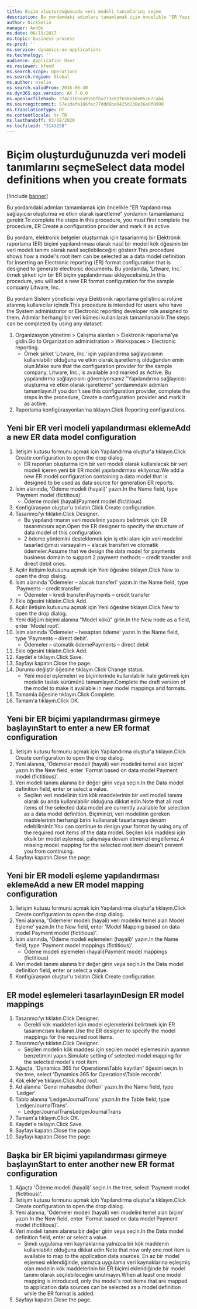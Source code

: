 ```yaml
---
title: Biçim oluşturduğunuzda veri modeli tanımlarını seçme
description: Bu yordamdaki adımları tamamlamak için öncelikle "ER Yapılandırma sağlayıcısı oluşturma ve etkin olarak işaretleme" yordamını tamamlamanız gerekir.
author: NickSelin
manager: AnnBe
ms.date: 06/19/2017
ms.topic: business-process
ms.prod: ''
ms.service: dynamics-ax-applications
ms.technology: ''
audience: Application User
ms.reviewer: kfend
ms.search.scope: Operations
ms.search.region: Global
ms.author: nselin
ms.search.validFrom: 2016-06-30
ms.dyn365.ops.version: AX 7.0.0
ms.openlocfilehash: 374c31b5ea9160fba773e82f658e8de05c67cab4
ms.sourcegitcommit: 57e1dafa186fec77ddd8ba9425d238e36e0f0998
ms.translationtype: HT
ms.contentlocale: tr-TR
ms.lasthandoff: 03/18/2020
ms.locfileid: "3143258"
---
```

# <a name="select-data-model-definitions-when-you-create-formats"></a><span data-ttu-id="3b945-103">Biçim oluşturduğunuzda veri modeli tanımlarını seçme</span><span class="sxs-lookup"><span data-stu-id="3b945-103">Select data model definitions when you create formats</span></span>

[!include [banner](../../includes/banner.md)]

<span data-ttu-id="3b945-104">Bu yordamdaki adımları tamamlamak için öncelikle "ER Yapılandırma sağlayıcısı oluşturma ve etkin olarak işaretleme" yordamını tamamlamanız gerekir.</span><span class="sxs-lookup"><span data-stu-id="3b945-104">To complete the steps in this procedure, you must first complete the procedure, ER Create a configuration provider and mark it as active.</span></span> 

<span data-ttu-id="3b945-105">Bu yordam, elektronik belgeler oluşturmak için tasarlanmış bir Elektronik raporlama (ER) biçimi yapılandırması olarak nasıl bir modeli kök öğesinin bir veri modeli tanımı olarak nasıl seçilebileceğini gösterir.</span><span class="sxs-lookup"><span data-stu-id="3b945-105">This procedure shows how a model's root item can be selected as a data model definition for inserting an Electronic reporting (ER) format configuration that is designed to generate electronic documents.</span></span> <span data-ttu-id="3b945-106">Bu yordamda, 'Litware, Inc.' örnek şirketi için bir ER biçim yapılandırması ekleyeceksiniz.</span><span class="sxs-lookup"><span data-stu-id="3b945-106">In this procedure, you will add a new ER format configuration for the sample company Litware, Inc.</span></span> 

<span data-ttu-id="3b945-107">Bu yordam Sistem yöneticisi veya Elektronik raporlama geliştiricisi rolüne atanmış kullanıcılar içindir.</span><span class="sxs-lookup"><span data-stu-id="3b945-107">This procedure is intended for users who have the System administrator or Electronic reporting developer role assigned to them.</span></span> <span data-ttu-id="3b945-108">Adımlar herhangi bir veri kümesi kullanılarak tamamlanabilir.</span><span class="sxs-lookup"><span data-stu-id="3b945-108">The steps can be completed by using any dataset.</span></span>

1. <span data-ttu-id="3b945-109">Organizasyon yönetimi > Çalışma alanları > Elektronik raporlama'ya gidin.</span><span class="sxs-lookup"><span data-stu-id="3b945-109">Go to Organization administration > Workspaces > Electronic reporting.</span></span>
    * <span data-ttu-id="3b945-110">Örnek şirket ‘Litware, Inc.’ için yapılandırma sağlayıcısının kullanılabilir olduğunu ve etkin olarak işaretlemiş olduğundan emin olun.</span><span class="sxs-lookup"><span data-stu-id="3b945-110">Make sure that the configuration provider for the sample company, Litware, Inc., is available and marked as Active.</span></span> <span data-ttu-id="3b945-111">Bu yapılandırma sağlayıcısını göremiyorsanız "Yapılandırma sağlayıcısı oluşturma ve etkin olarak işaretleme" yordamındaki adımları tamamlayın.</span><span class="sxs-lookup"><span data-stu-id="3b945-111">If you don't see this configuration provider, complete the steps in the procedure, Create a configuration provider and mark it as active.</span></span>  
2. <span data-ttu-id="3b945-112">Raporlama konfigürasyonları'na tıklayın.</span><span class="sxs-lookup"><span data-stu-id="3b945-112">Click Reporting configurations.</span></span>

## <a name="add-a-new-er-data-model-configuration"></a><span data-ttu-id="3b945-113">Yeni bir ER veri modeli yapılandırması ekleme</span><span class="sxs-lookup"><span data-stu-id="3b945-113">Add a new ER data model configuration</span></span>
1. <span data-ttu-id="3b945-114">İletişim kutusu formunu açmak için Yapılandırma oluştur'a tıklayın.</span><span class="sxs-lookup"><span data-stu-id="3b945-114">Click Create configuration to open the drop dialog.</span></span>
    * <span data-ttu-id="3b945-115">ER raporları oluşturma için bir veri modeli olarak kullanılacak bir veri modeli içeren yeni bir ER model yapılandırması ekliyoruz.</span><span class="sxs-lookup"><span data-stu-id="3b945-115">We add a new ER model configuration containing a data model that is designed to be used as data source for generation ER reports.</span></span>  
2. <span data-ttu-id="3b945-116">İsim alanında, 'Ödeme modeli (hayali)' yazın.</span><span class="sxs-lookup"><span data-stu-id="3b945-116">In the Name field, type 'Payment model (fictitious)'.</span></span>
    * <span data-ttu-id="3b945-117">Ödeme modeli (hayali)</span><span class="sxs-lookup"><span data-stu-id="3b945-117">Payment model (fictitious)</span></span>  
3. <span data-ttu-id="3b945-118">Konfigürasyon oluştur'u tıklatın.</span><span class="sxs-lookup"><span data-stu-id="3b945-118">Click Create configuration.</span></span>
4. <span data-ttu-id="3b945-119">Tasarımcı'yı tıklatın.</span><span class="sxs-lookup"><span data-stu-id="3b945-119">Click Designer.</span></span>
    * <span data-ttu-id="3b945-120">Bu yapılandırmanın veri modelinin yapısını belirtmek için ER tasarımcısını açın.</span><span class="sxs-lookup"><span data-stu-id="3b945-120">Open the ER designer to specify the structure of data model of this configuration.</span></span>  
    * <span data-ttu-id="3b945-121">2 ödeme yöntemini desteklemek için iş etki alanı için veri modelini tasarladığımızı varsayalım – alacak transferi ve otomatik ödemeler.</span><span class="sxs-lookup"><span data-stu-id="3b945-121">Assume that we design the data model for payments business domain to support 2 payment methods – credit transfer and direct debit ones.</span></span>  
5. <span data-ttu-id="3b945-122">Açılır iletişim kutusunu açmak için Yeni öğesine tıklayın.</span><span class="sxs-lookup"><span data-stu-id="3b945-122">Click New to open the drop dialog.</span></span>
6. <span data-ttu-id="3b945-123">İsim alanında 'Ödemeler – alacak transferi' yazın.</span><span class="sxs-lookup"><span data-stu-id="3b945-123">In the Name field, type 'Payments – credit transfer'.</span></span>
    * <span data-ttu-id="3b945-124">Ödemeler – kredi transferi</span><span class="sxs-lookup"><span data-stu-id="3b945-124">Payments – credit transfer</span></span>  
7. <span data-ttu-id="3b945-125">Ekle öğesini tıklatın.</span><span class="sxs-lookup"><span data-stu-id="3b945-125">Click Add.</span></span>
8. <span data-ttu-id="3b945-126">Açılır iletişim kutusunu açmak için Yeni öğesine tıklayın.</span><span class="sxs-lookup"><span data-stu-id="3b945-126">Click New to open the drop dialog.</span></span>
9. <span data-ttu-id="3b945-127">Yeni düğüm biçimi alanına "Model kökü" girin.</span><span class="sxs-lookup"><span data-stu-id="3b945-127">In the New node as a field, enter 'Model root'.</span></span>
10. <span data-ttu-id="3b945-128">İsim alanında 'Ödemeler – hesaptan ödeme' yazın.</span><span class="sxs-lookup"><span data-stu-id="3b945-128">In the Name field, type 'Payments – direct debit'.</span></span>
    * <span data-ttu-id="3b945-129">Ödemeler – otomatik ödeme</span><span class="sxs-lookup"><span data-stu-id="3b945-129">Payments – direct debit</span></span>  
11. <span data-ttu-id="3b945-130">Ekle öğesini tıklatın.</span><span class="sxs-lookup"><span data-stu-id="3b945-130">Click Add.</span></span>
12. <span data-ttu-id="3b945-131">Kaydet'e tıklayın.</span><span class="sxs-lookup"><span data-stu-id="3b945-131">Click Save.</span></span>
13. <span data-ttu-id="3b945-132">Sayfayı kapatın.</span><span class="sxs-lookup"><span data-stu-id="3b945-132">Close the page.</span></span>
14. <span data-ttu-id="3b945-133">Durumu değiştir öğesine tıklayın.</span><span class="sxs-lookup"><span data-stu-id="3b945-133">Click Change status.</span></span>
    * <span data-ttu-id="3b945-134">Yeni model eşlemeleri ve biçimlerinde kullanılabilir hale getirmek için modelin taslak sürümünü tamamlayın.</span><span class="sxs-lookup"><span data-stu-id="3b945-134">Complete the draft version of the model to make it available in new model mappings and formats.</span></span>  
15. <span data-ttu-id="3b945-135">Tamamla öğesine tıklayın.</span><span class="sxs-lookup"><span data-stu-id="3b945-135">Click Complete.</span></span>
16. <span data-ttu-id="3b945-136">Tamam'a tıklayın.</span><span class="sxs-lookup"><span data-stu-id="3b945-136">Click OK.</span></span>

## <a name="start-to-enter-a-new-er-format-configuration"></a><span data-ttu-id="3b945-137">Yeni bir ER biçimi yapılandırması girmeye başlayın</span><span class="sxs-lookup"><span data-stu-id="3b945-137">Start to enter a new ER format configuration</span></span>
1. <span data-ttu-id="3b945-138">İletişim kutusu formunu açmak için Yapılandırma oluştur'a tıklayın.</span><span class="sxs-lookup"><span data-stu-id="3b945-138">Click Create configuration to open the drop dialog.</span></span>
2. <span data-ttu-id="3b945-139">Yeni alanına, 'Ödemeler modeli (hayali) veri modelini temel alan biçim' yazın.</span><span class="sxs-lookup"><span data-stu-id="3b945-139">In the New field, enter 'Format based on data model Payment model (fictitious)'.</span></span>
3. <span data-ttu-id="3b945-140">Veri modeli tanımı alanına bir değer girin veya seçin.</span><span class="sxs-lookup"><span data-stu-id="3b945-140">In the Data model definition field, enter or select a value.</span></span>
    * <span data-ttu-id="3b945-141">Seçilen veri modelinin tüm kök maddelerinin bir veri modeli tanımı olarak şu anda kullanılabilir olduğuna dikkat edin.</span><span class="sxs-lookup"><span data-stu-id="3b945-141">Note that all root items of the selected data model are currently available for selection as a data model definition.</span></span> <span data-ttu-id="3b945-142">Biçiminizi, veri modelinin gereken maddelerinin herhangi birini kullanarak tasarlamaya devam edebilirsiniz.</span><span class="sxs-lookup"><span data-stu-id="3b945-142">You can continue to design your format by using any of the required root items of the data model.</span></span> <span data-ttu-id="3b945-143">Seçilen kök maddesi için eksik bir model eşlemesi, çalışmaya devam etmenizi engellemez.</span><span class="sxs-lookup"><span data-stu-id="3b945-143">A missing model mapping for the selected root item doesn't prevent you from continuing.</span></span>  
4. <span data-ttu-id="3b945-144">Sayfayı kapatın.</span><span class="sxs-lookup"><span data-stu-id="3b945-144">Close the page.</span></span>

## <a name="add-a-new-er-model-mapping-configuration"></a><span data-ttu-id="3b945-145">Yeni bir ER modeli eşleme yapılandırması ekleme</span><span class="sxs-lookup"><span data-stu-id="3b945-145">Add a new ER model mapping configuration</span></span>
1. <span data-ttu-id="3b945-146">İletişim kutusu formunu açmak için Yapılandırma oluştur'a tıklayın.</span><span class="sxs-lookup"><span data-stu-id="3b945-146">Click Create configuration to open the drop dialog.</span></span>
2. <span data-ttu-id="3b945-147">Yeni alanına, 'Ödemeler modeli (hayali) veri modelini temel alan Model Eşleme' yazın.</span><span class="sxs-lookup"><span data-stu-id="3b945-147">In the New field, enter 'Model Mapping based on data model Payment model (fictitious)'.</span></span>
3. <span data-ttu-id="3b945-148">İsim alanında, 'Ödeme modeli eşlemeleri (hayali)' yazın.</span><span class="sxs-lookup"><span data-stu-id="3b945-148">In the Name field, type 'Payment model mappings (fictitious)'.</span></span>
    * <span data-ttu-id="3b945-149">Ödeme modeli eşlemeleri (hayali)</span><span class="sxs-lookup"><span data-stu-id="3b945-149">Payment model mappings (fictitious)</span></span>  
4. <span data-ttu-id="3b945-150">Veri modeli tanımı alanına bir değer girin veya seçin.</span><span class="sxs-lookup"><span data-stu-id="3b945-150">In the Data model definition field, enter or select a value.</span></span>
5. <span data-ttu-id="3b945-151">Konfigürasyon oluştur'u tıklatın.</span><span class="sxs-lookup"><span data-stu-id="3b945-151">Click Create configuration.</span></span>

## <a name="design-er-model-mappings"></a><span data-ttu-id="3b945-152">ER model eşlemeleri tasarlayın</span><span class="sxs-lookup"><span data-stu-id="3b945-152">Design ER model mappings</span></span>
1. <span data-ttu-id="3b945-153">Tasarımcı'yı tıklatın.</span><span class="sxs-lookup"><span data-stu-id="3b945-153">Click Designer.</span></span>
    * <span data-ttu-id="3b945-154">Gerekli kök maddeleri için model eşlemelerini belirtmek için ER tasarımcısını kullanın.</span><span class="sxs-lookup"><span data-stu-id="3b945-154">Use the ER designer to specify the model mappings for the required root items.</span></span>  
2. <span data-ttu-id="3b945-155">Tasarımcı'yı tıklatın.</span><span class="sxs-lookup"><span data-stu-id="3b945-155">Click Designer.</span></span>
    * <span data-ttu-id="3b945-156">Seçilen modelin kök maddesi için seçilen model eşlemesinin ayarının benzetimini yapın.</span><span class="sxs-lookup"><span data-stu-id="3b945-156">Simulate setting of selected model mapping for the selected model's root item.</span></span>  
3. <span data-ttu-id="3b945-157">Ağaçta, 'Dynamics 365 for Operations\Tablo kayıtları' öğesini seçin.</span><span class="sxs-lookup"><span data-stu-id="3b945-157">In the tree, select 'Dynamics 365 for Operations\Table records'.</span></span>
4. <span data-ttu-id="3b945-158">Kök ekle'ye tıklayın.</span><span class="sxs-lookup"><span data-stu-id="3b945-158">Click Add root.</span></span>
5. <span data-ttu-id="3b945-159">Ad alanına 'Genel muhasebe defteri' yazın.</span><span class="sxs-lookup"><span data-stu-id="3b945-159">In the Name field, type 'Ledger'.</span></span>
6. <span data-ttu-id="3b945-160">Tablo alanına 'LedgerJournalTrans' yazın.</span><span class="sxs-lookup"><span data-stu-id="3b945-160">In the Table field, type 'LedgerJournalTrans'.</span></span>
    * <span data-ttu-id="3b945-161">LedgerJournalTrans</span><span class="sxs-lookup"><span data-stu-id="3b945-161">LedgerJournalTrans</span></span>  
7. <span data-ttu-id="3b945-162">Tamam'a tıklayın.</span><span class="sxs-lookup"><span data-stu-id="3b945-162">Click OK.</span></span>
8. <span data-ttu-id="3b945-163">Kaydet'e tıklayın.</span><span class="sxs-lookup"><span data-stu-id="3b945-163">Click Save.</span></span>
9. <span data-ttu-id="3b945-164">Sayfayı kapatın.</span><span class="sxs-lookup"><span data-stu-id="3b945-164">Close the page.</span></span>
10. <span data-ttu-id="3b945-165">Sayfayı kapatın.</span><span class="sxs-lookup"><span data-stu-id="3b945-165">Close the page.</span></span>

## <a name="start-to-enter-another-new-er-format-configuration"></a><span data-ttu-id="3b945-166">Başka bir ER biçimi yapılandırması girmeye başlayın</span><span class="sxs-lookup"><span data-stu-id="3b945-166">Start to enter another new ER format configuration</span></span>
1. <span data-ttu-id="3b945-167">Ağaçta 'Ödeme modeli (hayali)' seçin.</span><span class="sxs-lookup"><span data-stu-id="3b945-167">In the tree, select 'Payment model (fictitious)'.</span></span>
2. <span data-ttu-id="3b945-168">İletişim kutusu formunu açmak için Yapılandırma oluştur'a tıklayın.</span><span class="sxs-lookup"><span data-stu-id="3b945-168">Click Create configuration to open the drop dialog.</span></span>
3. <span data-ttu-id="3b945-169">Yeni alanına, 'Ödemeler modeli (hayali) veri modelini temel alan biçim' yazın.</span><span class="sxs-lookup"><span data-stu-id="3b945-169">In the New field, enter 'Format based on data model Payment model (fictitious)'.</span></span>
4. <span data-ttu-id="3b945-170">Veri modeli tanımı alanına bir değer girin veya seçin.</span><span class="sxs-lookup"><span data-stu-id="3b945-170">In the Data model definition field, enter or select a value.</span></span>
    * <span data-ttu-id="3b945-171">Şimdi uygulama veri kaynaklarına yalnızca bir kök maddenin kullanılabilir olduğuna dikkat edin.</span><span class="sxs-lookup"><span data-stu-id="3b945-171">Note that now only one root item is available to map to the application data sources.</span></span> <span data-ttu-id="3b945-172">En az bir model eşlemesi eklendiğinde, yalnızca uygulama veri kaynaklarına eşleşmiş olan modelin kök maddelerinin bir ER biçimi eklendiğinde bir model tanımı olarak seçilebileceğini unutmayın.</span><span class="sxs-lookup"><span data-stu-id="3b945-172">When at least one model mapping is introduced, only the model's root items that are mapped to application data sources can be selected as a model definition while the ER format is added.</span></span>   
5. <span data-ttu-id="3b945-173">Sayfayı kapatın.</span><span class="sxs-lookup"><span data-stu-id="3b945-173">Close the page.</span></span>

